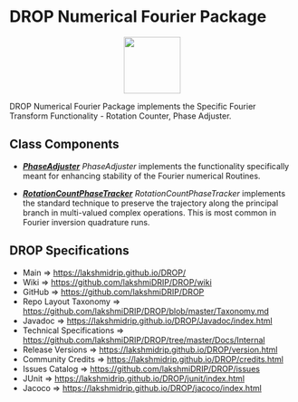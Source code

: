 # DROP Numerical Fourier Package

<p align="center"><img src="https://github.com/lakshmiDRIP/DROP/blob/master/DRIP_Logo.gif?raw=true" width="100"></p>

DROP Numerical Fourier Package implements the Specific Fourier Transform Functionality - Rotation Counter,
	Phase Adjuster.


## Class Components

 * [***PhaseAdjuster***](https://github.com/lakshmiDRIP/DROP/tree/master/src/main/java/org/drip/numerical/fourier/PhaseAdjuster.java)
 <i>PhaseAdjuster</i> implements the functionality specifically meant for enhancing stability of the Fourier
 numerical Routines.

 * [***RotationCountPhaseTracker***](https://github.com/lakshmiDRIP/DROP/tree/master/src/main/java/org/drip/numerical/fourier/RotationCountPhaseTracker.java)
 <i>RotationCountPhaseTracker</i> implements the standard technique to preserve the trajectory along the
 principal branch in multi-valued complex operations. This is most common in Fourier inversion quadrature
 runs.


## DROP Specifications

 * Main                     => https://lakshmidrip.github.io/DROP/
 * Wiki                     => https://github.com/lakshmiDRIP/DROP/wiki
 * GitHub                   => https://github.com/lakshmiDRIP/DROP
 * Repo Layout Taxonomy     => https://github.com/lakshmiDRIP/DROP/blob/master/Taxonomy.md
 * Javadoc                  => https://lakshmidrip.github.io/DROP/Javadoc/index.html
 * Technical Specifications => https://github.com/lakshmiDRIP/DROP/tree/master/Docs/Internal
 * Release Versions         => https://lakshmidrip.github.io/DROP/version.html
 * Community Credits        => https://lakshmidrip.github.io/DROP/credits.html
 * Issues Catalog           => https://github.com/lakshmiDRIP/DROP/issues
 * JUnit                    => https://lakshmidrip.github.io/DROP/junit/index.html
 * Jacoco                   => https://lakshmidrip.github.io/DROP/jacoco/index.html
